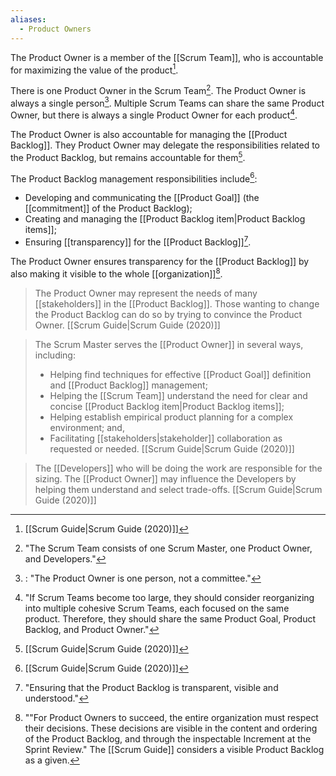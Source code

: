 ```yaml
---
aliases:
  - Product Owners
---
```

The Product Owner is a member of the [[Scrum Team]], who is accountable for maximizing the value of the product[^scrum-guide-2020].

There is one Product Owner in the Scrum Team[^scrum-team-definition]. The Product Owner is always a single person[^po-not-a-committee]. Multiple Scrum Teams can share the same Product Owner, but there is always a single Product Owner for each product[^one-po-product-baklog].

The Product Owner is also accountable for managing the [[Product Backlog]]. They Product Owner may delegate the responsibilities related to the Product Backlog, but remains accountable for them[^scrum-guide-2020].

The Product Backlog management responsibilities include[^scrum-guide-2020]:
- Developing and communicating the [[Product Goal]] (the [[commitment]] of the Product Backlog);
- Creating and managing the [[Product Backlog item|Product Backlog items]];
- Ensuring [[transparency]] for the [[Product Backlog]][^transparency-product-backlog].

The Product Owner ensures transparency for the [[Product Backlog]] by also making it visible to the whole [[organization]][^po-decisions].

>  The Product Owner may represent the needs of many [[stakeholders]] in the [[Product Backlog]]. Those wanting to change the Product Backlog can do so by trying to convince the Product Owner.
> [[Scrum Guide|Scrum Guide (2020)]]

> The Scrum Master serves the [[Product Owner]] in several ways, including:
> - Helping find techniques for effective [[Product Goal]] definition and [[Product Backlog]] management;
> - Helping the [[Scrum Team]] understand the need for clear and concise [[Product Backlog item|Product Backlog items]];
> - Helping establish empirical product planning for a complex environment; and,
> - Facilitating [[stakeholders|stakeholder]] collaboration as requested or needed.
> [[Scrum Guide|Scrum Guide (2020)]]


> The [[Developers]] who will be doing the work are responsible for the sizing. The [[Product Owner]] may influence the Developers by helping them understand and select trade-offs.
> [[Scrum Guide|Scrum Guide (2020)]]

[^scrum-guide-2020]: [[Scrum Guide|Scrum Guide (2020)]]
[^scrum-team-definition]: "The Scrum Team consists of one Scrum Master, one Product Owner, and Developers."[^scrum-guide-2020]
[^one-po-product-baklog]: "If Scrum Teams become too large, they should consider reorganizing into multiple cohesive Scrum Teams, each focused on the same product. Therefore, they should share the same Product Goal, Product Backlog, and Product Owner."[^scrum-guide-2020]
[^po-not-a-committee]:: "The Product Owner is one person, not a committee."[^scrum-guide-2020]
[^transparency-product-backlog]: "Ensuring that the Product Backlog is transparent, visible and understood."[^scrum-guide-2020]
[^po-decisions]:""For Product Owners to succeed, the entire organization must respect their decisions. These decisions are visible in the content and ordering of the Product Backlog, and through the inspectable Increment at the Sprint Review."[^scrum-guide-2020] The [[Scrum Guide]] considers a visible Product Backlog as a given.
